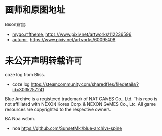 # 画师和原图地址

Bison倉鼠:

- [mygo.mftheme](./themes/mygo.mftheme), https://www.pixiv.net/artworks/112236596
- [autumn](./themes/autumn.mftheme), https://www.pixiv.net/artworks/60095408



# 未公开声明转载许可

coze log from Bliss.

- coze log https://steamcommunity.com/sharedfiles/filedetails/?id=3035257241

Blue Archive is a registered trademark of NAT GAMES Co., Ltd. This repo is not affiliated with NEXON Korea Corp. & NEXON GAMES Co., Ltd. All game resources are copyrighted to the respective owners.

BA Noa webm.

- noa https://github.com/SunsetMkt/blue-archive-spine
